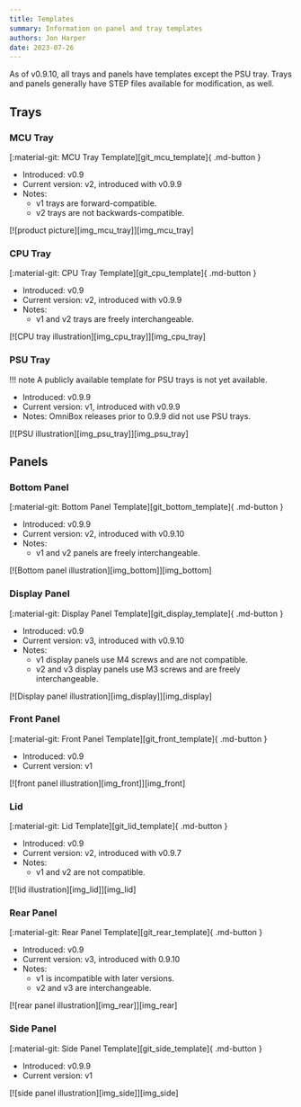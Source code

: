 ```yaml
---
title: Templates
summary: Information on panel and tray templates
authors: Jon Harper
date: 2023-07-26
---
```


As of v0.9.10, all trays and panels have templates except the PSU tray. Trays and panels generally have STEP files available for modification, as well.

## Trays

### MCU Tray

<div markdown class="jh-grid-container jh-grid-2">
<div markdown class="jh-grid-para">

[:material-git: MCU Tray Template][git_mcu_template]{ .md-button }

- Introduced: v0.9
- Current version: v2, introduced with v0.9.9
- Notes:
    - v1 trays are forward-compatible.
    - v2 trays are not backwards-compatible.
</div>
<div markdown class="jh-grid-img">
[![product picture][img_mcu_tray]][img_mcu_tray]
</div>
</div>

### CPU Tray

<div markdown class="jh-grid-container jh-grid-2">
<div markdown class="jh-grid-para">

[:material-git: CPU Tray Template][git_cpu_template]{ .md-button }

- Introduced: v0.9
- Current version: v2, introduced with v0.9.9
- Notes:
    - v1 and v2 trays are freely interchangeable.
</div>
<div markdown class="jh-grid-img">
[![CPU tray illustration][img_cpu_tray]][img_cpu_tray]
</div>
</div>

### PSU Tray

<div markdown class="jh-grid-container jh-grid-2">
<div markdown class="jh-grid-para">
!!! note
    A publicly available template for PSU trays is not yet available.

- Introduced: v0.9.9
- Current version: v1, introduced with v0.9.9
- Notes: OmniBox releases prior to 0.9.9 did not use PSU trays.
</div>
<div markdown class="jh-grid-img">
[![PSU illustration][img_psu_tray]][img_psu_tray]
</div>
</div>

## Panels

### Bottom Panel

<div markdown class="jh-grid-container jh-grid-2">
<div markdown class="jh-grid-para">

[:material-git: Bottom Panel Template][git_bottom_template]{ .md-button }

- Introduced: v0.9.9
- Current version: v2, introduced with v0.9.10
- Notes: 
    - v1 and v2 panels are freely interchangeable.
</div>
<div markdown class="jh-grid-img">
[![Bottom panel illustration][img_bottom]][img_bottom]
</div>
</div>

### Display Panel

<div markdown class="jh-grid-container jh-grid-2">
<div markdown class="jh-grid-para">

[:material-git: Display Panel Template][git_display_template]{ .md-button }

- Introduced: v0.9
- Current version: v3, introduced with v0.9.10
- Notes:
    - v1 display panels use M4 screws and are not compatible.
    - v2 and v3 display panels use M3 screws and are freely interchangeable.
</div>
<div markdown class="jh-grid-img">
[![Display panel illustration][img_display]][img_display]
</div>
</div>

### Front Panel

<div markdown class="jh-grid-container jh-grid-2">
<div markdown class="jh-grid-para">

[:material-git: Front Panel Template][git_front_template]{ .md-button }

- Introduced: v0.9
- Current version: v1
</div>
<div markdown class="jh-grid-img">
[![front panel illustration][img_front]][img_front]
</div>
</div>

### Lid

<div markdown class="jh-grid-container jh-grid-2">
<div markdown class="jh-grid-para">

[:material-git: Lid Template][git_lid_template]{ .md-button }

- Introduced: v0.9
- Current version: v2, introduced with v0.9.7
- Notes:
    - v1 and v2 are not compatible.
</div>
<div markdown class="jh-grid-img">
[![lid illustration][img_lid]][img_lid]
</div>
</div>

### Rear Panel

<div markdown class="jh-grid-container jh-grid-2">
<div markdown class="jh-grid-para">

[:material-git: Rear Panel Template][git_rear_template]{ .md-button }

- Introduced: v0.9
- Current version: v3, introduced with 0.9.10
- Notes:
    - v1 is incompatible with later versions.
    - v2 and v3 are interchangeable.
</div>
<div markdown class="jh-grid-img">
[![rear panel illustration][img_rear]][img_rear]
</div>
</div>

### Side Panel

<div markdown class="jh-grid-container jh-grid-2">
<div markdown class="jh-grid-para">

[:material-git: Side Panel Template][git_side_template]{ .md-button }

- Introduced: v0.9.9
- Current version: v1
</div>
<div markdown class="jh-grid-img">
[![side panel illustration][img_side]][img_side]
</div>
</div>

[img_mcu_tray]: ../img/components/mcu.webp
[img_cpu_tray]: ../img/components/cpu.webp
[img_lower_bay]: ../img/components/lower_bay.webp
[img_psu_tray]: ../img/components/psu.webp
[img_display]: ../img/components/display.webp
[img_front]: ../img/components/front_panel.webp
[img_bottom]: ../img/components/bottom.webp
[img_rear]: ../img/components/rear.webp
[img_lid]: ../img/components/lid.webp
[img_side]: ../img/components/side.webp
